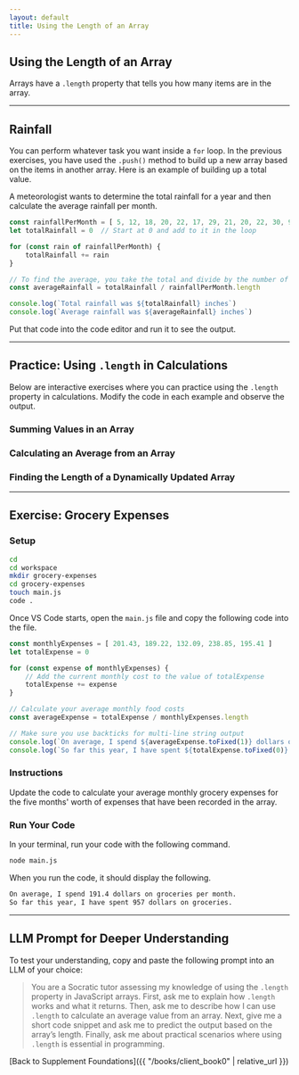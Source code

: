 ```yaml
---
layout: default
title: Using the Length of an Array
---
```


## Using the Length of an Array

Arrays have a `.length` property that tells you how many items are in the array.

---

## Rainfall

You can perform whatever task you want inside a `for` loop. In the previous exercises, you have used the `.push()` method to build up a new array based on the items in another array. Here is an example of building up a total value.

A meteorologist wants to determine the total rainfall for a year and then calculate the average rainfall per month.

```js
const rainfallPerMonth = [ 5, 12, 18, 20, 22, 17, 29, 21, 20, 22, 30, 9 ]
let totalRainfall = 0  // Start at 0 and add to it in the loop

for (const rain of rainfallPerMonth) {
    totalRainfall += rain
}

// To find the average, you take the total and divide by the number of items
const averageRainfall = totalRainfall / rainfallPerMonth.length

console.log(`Total rainfall was ${totalRainfall} inches`)
console.log(`Average rainfall was ${averageRainfall} inches`)
```

Put that code into the code editor and run it to see the output.

---

## Practice: Using `.length` in Calculations

Below are interactive exercises where you can practice using the `.length` property in calculations. Modify the code in each example and observe the output.

### Summing Values in an Array
<script async src="//jsfiddle.net/gczipr/7ojafk92/1/embed/js,result/dark/"></script>

### Calculating an Average from an Array
<script async src="//jsfiddle.net/gczipr/2abn3w48/1/embed/js,result/dark/"></script>

### Finding the Length of a Dynamically Updated Array
<script async src="//jsfiddle.net/gczipr/8skym4z1/1/embed/js,result/dark/"></script>

---

## Exercise: Grocery Expenses

### Setup

```sh
cd
cd workspace
mkdir grocery-expenses
cd grocery-expenses
touch main.js
code .
```

Once VS Code starts, open the `main.js` file and copy the following code into the file.

```js
const monthlyExpenses = [ 201.43, 189.22, 132.09, 238.85, 195.41 ]
let totalExpense = 0

for (const expense of monthlyExpenses) {
    // Add the current monthly cost to the value of totalExpense
    totalExpense += expense
}

// Calculate your average monthly food costs
const averageExpense = totalExpense / monthlyExpenses.length

// Make sure you use backticks for multi-line string output
console.log(`On average, I spend ${averageExpense.toFixed(1)} dollars on groceries per month.`)
console.log(`So far this year, I have spent ${totalExpense.toFixed(0)} dollars on groceries.`)
```

### Instructions

Update the code to calculate your average monthly grocery expenses for the five months' worth of expenses that have been recorded in the array.

### Run Your Code

In your terminal, run your code with the following command.

```sh
node main.js
```

When you run the code, it should display the following.

```sh
On average, I spend 191.4 dollars on groceries per month.
So far this year, I have spent 957 dollars on groceries.
```

---

## LLM Prompt for Deeper Understanding

To test your understanding, copy and paste the following prompt into an LLM of your choice:

> You are a Socratic tutor assessing my knowledge of using the `.length` property in JavaScript arrays. First, ask me to explain how `.length` works and what it returns. Then, ask me to describe how I can use `.length` to calculate an average value from an array. Next, give me a short code snippet and ask me to predict the output based on the array’s length. Finally, ask me about practical scenarios where using `.length` is essential in programming.

[Back to Supplement Foundations]({{ "/books/client_book0" | relative_url }})

